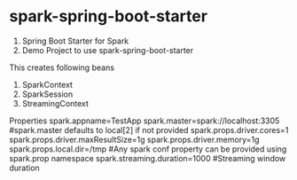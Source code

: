 # spark-spring-boot-starter

1) Spring Boot Starter for Spark
2) Demo Project to use spark-spring-boot-starter

This creates following beans
1) SparkContext
2) SparkSession
3) StreamingContext


Properties
spark.appname=TestApp
spark.master=spark://localhost:3305
#spark.master defaults to local[2] if not provided
spark.props.driver.cores=1
spark.props.driver.maxResultSize=1g
spark.props.driver.memory=1g
spark.props.local.dir=/tmp
#Any spark conf property can be provided using spark.prop namespace
spark.streaming.duration=1000
#Streaming window duration
